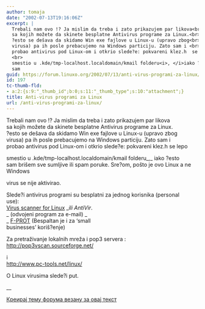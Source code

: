 ```yaml
---
author: tomaja
date: "2002-07-13T19:16:06Z"
excerpt: |
  Trebali nam ovo !? Ja mislim da treba i zato prikazujem par likova<br>
  sa kojih možete da skinete besplatne Antivirus programe za Linux.<br>
  ?esto se dešava da skidamo Win exe fajlove u Linux-u (upravo zbog<br>
  virusa) pa ih posle prebacujemo na Windows particiju. Zato sam i <br>
  probao antivirus pod Linux-om i otkrio slede?e: pokvareni klez.h  se lepo
  <br>
  smestio u .kde/tmp-localhost.localdomain/kmail folderu<i>, </i>iako ?esto
  sam
guid: https://forum.linuxo.org/2002/07/13/anti-virus-programi-za-linux/
id: 197
tc-thumb-fld:
- a:2:{s:9:"_thumb_id";b:0;s:11:"_thumb_type";s:10:"attachment";}
title: Anti-virus programi za Linux
url: /anti-virus-programi-za-linux/
---
```

Trebali nam ovo !? Ja mislim da treba i zato prikazujem par likova  
sa kojih možete da skinete besplatne Antivirus programe za Linux.  
?esto se dešava da skidamo Win exe fajlove u Linux-u (upravo zbog  
virusa) pa ih posle prebacujemo na Windows particiju. Zato sam i  
probao antivirus pod Linux-om i otkrio slede?e: pokvareni klez.h se lepo  
  
smestio u .kde/tmp-localhost.localdomain/kmail folderu_,_ iako ?esto  
sam <!--break-->brišem sve sumljive ili spam poruke. Sre?om, pošto je ovo Linux a ne Windows

  
virus se nije aktivirao.

Slede?i antivirus programi su besplatni za jednog korisnika (personal  
use):  
 [Virus scanner for Linux](http://www.hbedv.com/) __ili AntiVir_.  
_ (odvojeni program za e-mail) _  
_  [F-PROT](http://www.fprot.org/) (Bespaltan je i za &#8216;small  
businesses&#8217; koriš?enje)

Za pretraživanje lokalnih mreža i pop3 servera :  
<http://pop3vscan.sourceforge.net/>  
  
i  
<http://www.pc-tools.net/linux/> 

O Linux virusima slede?i put. 

__ 

[Креирај тему форума везану за овај текст](https://linuxo.org/nova-tema-na-forumu/?se_pid=197)
